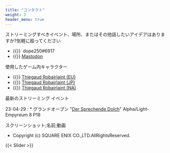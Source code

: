 ```yaml
---
title: "コンタクト"
weight: 3
header_menu: true
---
```


ストリーミングすべきイベント、場所、またはその他話したいアイデアはありますか?気軽に殴ってください

* {{<icon class="fa fa-discord-alt">}}&nbsp; dope250#6917
* {{<icon class="fa fa-mastodon">}}&nbsp;[Mastodon](https://ffxiv-mastodon.com/@dope250)

使用したゲーム内キャラクター

* {{<icon class="fa fa-address-card">}}&nbsp;[Thiegaud Robairlaint (EU)](https://eu.finalfantasyxiv.com/lodestone/character/47255426/)
* {{<icon class="fa fa-address-card">}}&nbsp;[Thiegaud Robairlaint (JP)](https://jp.finalfantasyxiv.com/lodestone/character/48022331/)
* {{<icon class="fa fa-address-card">}}&nbsp;[Thiegaud Robairlaint (NA)](#)

最新のストリーミング イベント

23-04-29
: * グランドオープン "[Der Sprechende Dolch](https://dersprechendedolch.carrd.co/)" Alpha/Light-Empyreum 8 P18

スクリーンショット;名前;動画

* Copyright (c) SQUARE ENIX CO.,LTD.AllRightsReserved. 

{{< Slider >}}